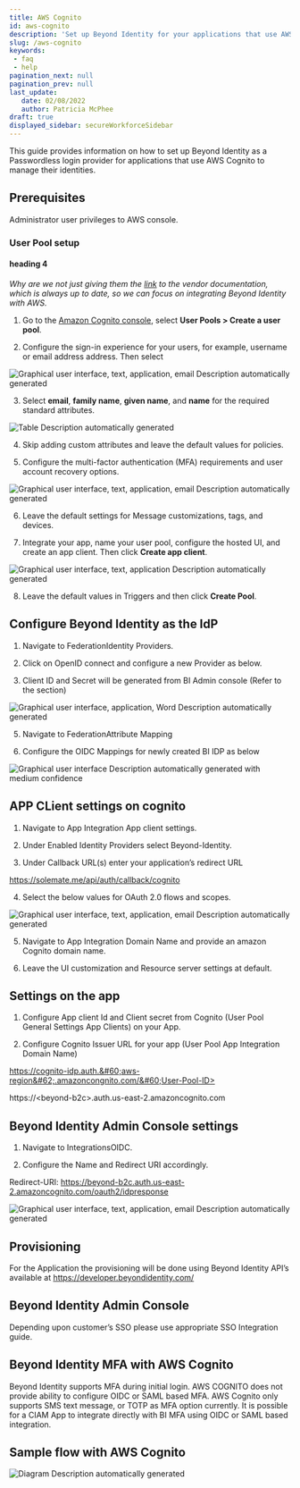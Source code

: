 ```yaml
---
title: AWS Cognito
id: aws-cognito
description: 'Set up Beyond Identity for your applications that use AWS Cognito to manage their identities.'
slug: /aws-cognito 
keywords: 
 - faq
 - help
pagination_next: null
pagination_prev: null
last_update: 
   date: 02/08/2022
   author: Patricia McPhee
draft: true
displayed_sidebar: secureWorkforceSidebar
---
```


This guide provides information on how to set up Beyond Identity as a Passwordless login provider for applications that use AWS Cognito to manage their identities.
## Prerequisites
Administrator user privileges to AWS console.
### User Pool setup

#### heading 4

*Why are we not just giving them the [link](https://docs.aws.amazon.com/cognito/latest/developerguide/tutorial-create-user-pool.html) to the vendor documentation, which is always up to date, so we can focus on integrating Beyond Identity with AWS.*

1. Go to the [Amazon Cognito console](https://console.aws.amazon.com/cognito/home), select **User Pools > Create a user pool**.

2. Configure the sign-in experience for your users, for example, username or email address address. Then select

  ![Graphical user interface, text, application, email Description automatically generated](../images/aws/image2.png)

3. Select **email**, **family name**, **given name**, and **name** for the required standard attributes. 

  ![Table Description automatically generated](../images/aws/image3.png)

4. Skip adding custom attributes and leave the default values for policies.

5. Configure the multi-factor authentication (MFA) requirements and user account recovery options.

  ![Graphical user interface, text, application, email Description automatically generated](../images/aws/image4.png)

6. Leave the default settings for Message customizations, tags, and devices.

7. Integrate your app, name your user pool, configure the hosted UI, and create an app client. Then click **Create app client**. 

  ![Graphical user interface, text, application Description automatically generated](../images/aws/image5.png)

8. Leave the default values in Triggers and then click **Create Pool**.


## Configure Beyond Identity as the IdP

1. Navigate to FederationIdentity Providers.

3. Click on OpenID connect and configure a new Provider as below.

4. Client ID and Secret will be generated from BI Admin console (Refer to the section)

  ![Graphical user interface, application, Word Description automatically generated](../images/aws/image6.png)

5. Navigate to FederationAttribute Mapping

6. Configure the OIDC Mappings for newly created BI IDP as below

  ![Graphical user interface Description automatically generated with medium confidence](../images/aws/image7.png)

## APP CLient settings on cognito

1. Navigate to App Integration App client settings.

2. Under Enabled Identity Providers select Beyond-Identity.

3. Under Callback URL(s) enter your application’s redirect URL

  https://solemate.me/api/auth/callback/cognito

4. Select the below values for OAuth 2.0 flows and scopes.

  ![Graphical user interface, text, application, email Description automatically generated](../images/aws/image8.png)

5. Navigate to App Integration Domain Name and provide an amazon Cognito domain name.

6. Leave the UI customization and Resource server settings at default.

## Settings on the app

1. Configure App client Id and Client secret from Cognito (User Pool General Settings App Clients) on your App.

2. Configure Cognito Issuer URL for your app (User Pool App Integration Domain Name)

  https://cognito-idp.auth.&#60;aws-region&#62;.amazoncongnito.com/&#60;User-Pool-ID>

  https://&#60;beyond-b2c&#62;.auth.us-east-2.amazoncognito.com

## Beyond Identity Admin Console settings

1. Navigate to IntegrationsOIDC.

2. Configure the Name and Redirect URI accordingly.

  Redirect-URI: https://beyond-b2c.auth.us-east-2.amazoncognito.com/oauth2/idpresponse

  ![Graphical user interface, text, application, email Description automatically generated](../images/aws/image9.png)

## Provisioning

For the Application the provisioning will be done using Beyond Identity API’s available at <https://developer.beyondidentity.com/>

## Beyond Identity Admin Console

Depending upon customer’s SSO please use appropriate SSO Integration guide.

## Beyond Identity MFA with AWS Cognito

Beyond Identity supports MFA during initial login. AWS COGNITO does not provide ability to configure OIDC or SAML based MFA. AWS Cognito only supports SMS text message, or TOTP as MFA option currently. It is possible for a CIAM App to integrate directly with BI MFA using OIDC or SAML based integration.

## Sample flow with AWS Cognito

![Diagram Description automatically generated](../images/aws/image10.png)